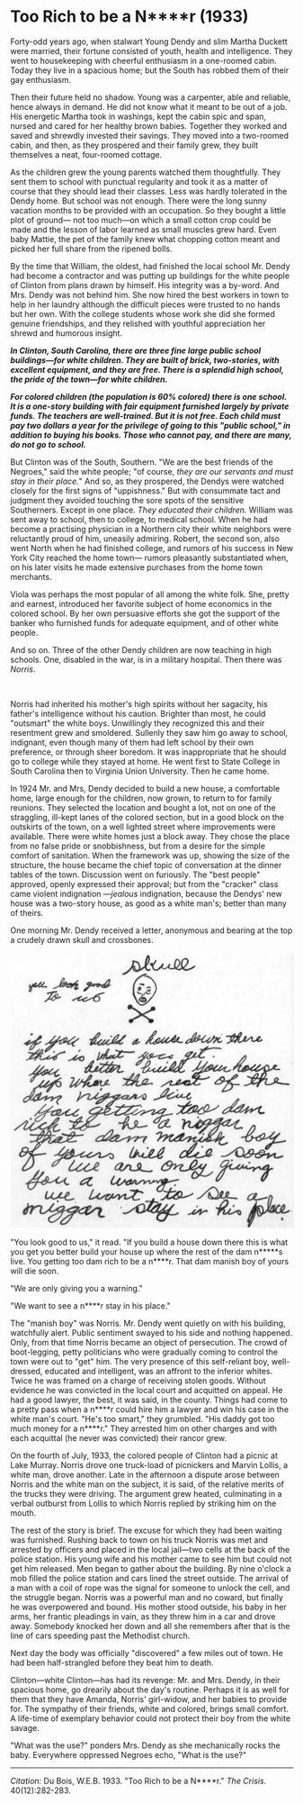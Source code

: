 <!--
title:   Too Rich to be a N****r
author:  Du Bois, W.E.B.
journal: The Crisis
year:    1933
volume:  40
issue:   12
pages:   282-283
-->
# Too Rich to be a N****r (1933)

Forty-odd years ago, when stalwart Young Dendy and slim Martha Duckett were married, their fortune consisted of youth, health and intelligence. They went to housekeeping with cheerful enthusiasm in a one-roomed cabin. Today they live in a spacious home; but the South has robbed them of their gay enthusiasm.

Then their future held no shadow. Young was a carpenter, able and reliable, hence always in demand. He did not know what it meant to be out of a job. His energetic Martha took in washings, kept the cabin spic and span, nursed and cared for her healthy brown babies. Together they worked and saved and shrewdly invested their savings. They moved into a two-roomed cabin, and then, as they prospered and their family grew, they built themselves a neat, four-roomed cottage.

As the children grew the young parents watched them thoughtfully. They sent them to school with punctual regularity and took it as a matter of course that they should lead their classes. Less was hardly tolerated in the Dendy home. But school was not enough. There were the long sunny vacation months to be provided with an occupation. So they bought a little plot of ground— not too much—on which a small cotton crop could be made and the lesson of labor learned as small muscles grew hard. Even baby Mattie, the pet of the family knew what chopping cotton meant and picked her full share from the ripened bolls.

By the time that William, the oldest, had finished the local school Mr. Dendy had become a contractor and was putting up buildings for the white people of Clinton from plans drawn by himself. His integrity was a by-word. And Mrs. Dendy was not behind him. She now hired the best workers in town to help in her laundry although the difficult pieces were trusted to no hands but her own. With the college students whose work she did she formed genuine friendships, and they relished with youthful appreciation her shrewd and humorous insight.

***In Clinton, South Carolina, there are three fine large public school buildings—for white children. They are built of brick, two-stories, with excellent equipment, and they are free. There is a splendid high school, the pride of the town—for white children.***

***For colored children (the population is 60% colored) there is one school. It is a one-story building with fair equipment furnished largely by private funds. The teachers are well-trained. But it is not free. Each child must pay two dollars a year for the privilege of going to this "public school," in addition to buying his books. Those who cannot pay, and there are many, do not go to school.***

But Clinton was of the South, Southern. "We are the best friends of the Negroes," said the white people; "of course, *they are our servants and must stay in their place.*" And so, as they prospered, the Dendys were watched closely for the first signs of "uppishness." But with consummate tact and judgment they avoided touching the sore spots of the sensitive Southerners. Except in one place. *They educated their children.* William was sent away to school, then to college, to medical school. When he had become a practising physician in a Northern city their white neighbors were reluctantly proud of him, uneasily admiring. Robert, the second son, also went North when he had finished college, and rumors of his success in New York City reached the home town— rumors pleasantly substantiated when, on his later visits he made extensive purchases from the home town merchants.

Viola was perhaps the most popular of all among the white folk. She, pretty and earnest, introduced her favorite subject of home economics in the colored school. By her own persuasive efforts she got the support of the banker who furnished funds for adequate equipment, and of other white people.

And so on. Three of the other Dendy children are now teaching in high schools. One, disabled in the war, is in a military hospital. Then there was *Norris*.

&nbsp;

Norris had inherited his mother's high spirits without her sagacity, his father's intelligence without his caution. Brighter than most, he could "outsmart" the white boys. Unwillingly they recognized this and their resentment grew and smoldered. Sullenly they saw him go away to school, indignant, even though many of them had left school by their own preference, or through sheer boredom. It was inappropriate that he should go to college while they stayed at home. He went first to State College in South Carolina then to Virginia Union University. Then he came home.

In 1924 Mr. and Mrs, Dendy decided to build a new house, a comfortable home, large enough for the children, now grown, to return to for family reunions. They selected the location and bought a lot, not on one of the straggling, ill-kept lanes of the colored section, but in a good block on the outskirts of the town, on a well lighted street where improvements were available. There were white homes just a block away. They chose the place from no false pride or snobbishness, but from a desire for the simple comfort of sanitation. When the framework was up, showing the size of the structure, the house became the chief topic of conversation at the dinner tables of the town. Discussion went on furiously. The "best people" approved, openly expressed their approval; but from the "cracker" class came violent indignation —*jealous* indignation, because the Dendys' new house was a two-story house, as good as a white man's; better than many of theirs.

One morning Mr. Dendy received a letter, anonymous and bearing at the top a crudely drawn skull and crossbones.

![](/Images/dendy.jpg)

"You look good to us," it read.  "If you build a house down there this is what you get you better build your house up where the rest of the dam n*****s live. You getting too dam rich to be a n****r. That dam manish boy of yours will die soon.

"We are only giving you a warning."

"We want to see a n****r stay in his place."

The "manish boy" was Norris. Mr. Dendy went quietly on with his building, watchfully alert. Public sentiment swayed to his side and nothing happened. Only, from that time Norris became an object of persecution. The crowd of boot-legging, petty politicians who were gradually coming to control the town were out to "get" him. The very presence of this self-reliant boy, well-dressed, educated and intelligent, was an affront to the inferior whites. Twice he was framed on a charge of receiving stolen goods. Without evidence he was convicted in the local court and acquitted on appeal. He had a good lawyer, the best, it was said, in the county. Things had come to a pretty pass when a n\*\*\*\*r could hire him a lawyer and win his case in the white man's court. "He's too smart," they grumbled. "His daddy got too much money for a n\*\*\*\*r." They arrested him on other charges and with each acquittal (he never was convicted) their rancor grew.

On the fourth of July, 1933, the colored people of Clinton had a picnic at Lake Murray. Norris drove one truck-load of picnickers and Marvin Lollis, a white man, drove another. Late in the afternoon a dispute arose between Norris and the white man on the subject, it is said, of the relative merits of the trucks they were driving. The argument grew heated, culminating in a verbal outburst from Lollis to which Norris replied by striking him on the mouth.

The rest of the story is brief. The excuse for which they had been waiting was furnished. Rushing back to town on his truck Norris was met and arrested by officers and placed in the local jail—two cells at the back of the police station. His young wife and his mother came to see him but could not get him released. Men began to gather about the building. By nine o'clock a mob filled the police station and cars lined the street outside. The arrival of a man with a coil of rope was the signal for someone to unlock the cell, and the struggle began. Norris was a powerful man and no coward, but finally he was overpowered and bound. His mother stood outside, his baby in her arms, her frantic pleadings in vain, as they threw him in a car and drove away. Somebody knocked her down and all she remembers after that is the line of cars speeding past the Methodist church.

Next day the body was officially "discovered" a few miles out of town. He had been half-strangled before they beat him to death.

Clinton—white Clinton—has had its revenge: Mr. and Mrs. Dendy, in their spacious home, go drearily about the day's routine. Perhaps it is as well for them that they have Amanda, Norris' girl-widow, and her babies to provide for. The sympathy of their friends, white and colored, brings small comfort. A life-time of exemplary behavior could not protect their boy from the white savage.

"What was the use?" ponders Mrs. Dendy as she mechanically rocks the baby. Everywhere oppressed Negroes echo, "What is the use?"

_________________
*Citation:* Du Bois, W.E.B. 1933. "Too Rich to be a N****r." *The Crisis*. 40(12):282-283.
